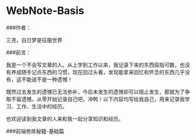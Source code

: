 # WebNote-Basis
###作者：

三尧，白日梦是征服世界

###前言：

我是一个不会写文章的人。从上学到工作以来，我记录下来的东西屈指可数，也没有养成随手记点东西的习惯，现在回过头看，发现能拿来回忆和怀念的东西几乎没有，这不能说不是一种遗憾！

既然过去发生的遗憾已无法弥补，今后未发生的遗憾却可以阻止发生，那就为了争取不留遗憾，从零开始记录自己吧，冲鸭！以下内容均写给我自己，用来记录我学习、工作、生活中的经历。

也欢迎读到我文章的人来和我一起分享知识和经历。

###前端修炼秘籍-基础篇

